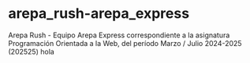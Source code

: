 # arepa_rush-arepa_express
Arepa Rush - Equipo Arepa Express correspondiente a la asignatura Programación Orientada a la Web, del período Marzo / Julio 2024-2025 (202525)
hola
